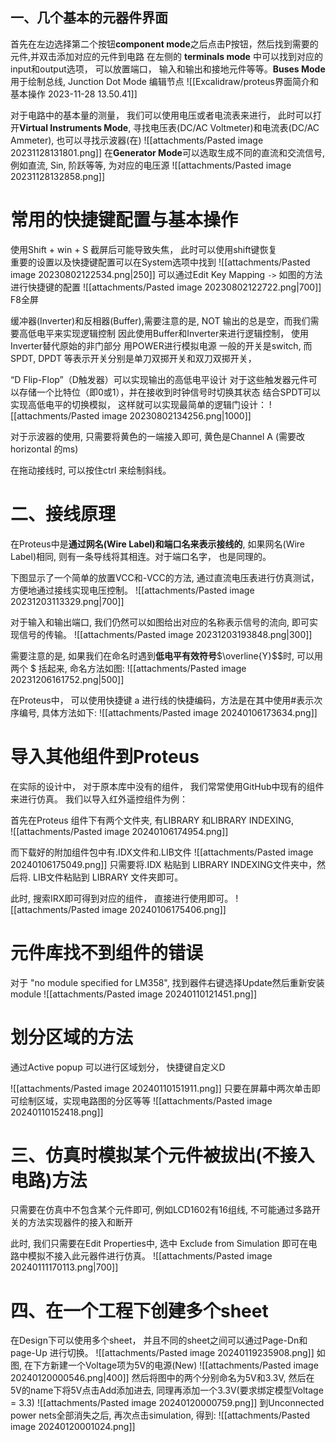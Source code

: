 ## 一、几个基本的元器件界面 
首先在左边选择第二个按钮**component mode**之后点击P按钮，然后找到需要的元件,并双击添加对应的元件到电路
在左侧的 **terminals mode** 中可以找到对应的input和output选项， 可以放置端口， 输入和输出和接地元件等等。**Buses Mode**用于绘制总线, Junction Dot Mode 编辑节点 
![[Excalidraw/proteus界面简介和基本操作 2023-11-28 13.50.41]]

对于电路中的基本量的测量， 我们可以使用电压或者电流表来进行， 此时可以打开**Virtual Instruments Mode**, 寻找电压表(DC/AC Voltmeter)和电流表(DC/AC Ammeter), 也可以寻找示波器(在)
![[attachments/Pasted image 20231128131801.png]]
在**Generator Mode**可以选取生成不同的直流和交流信号, 例如直流, Sin, 阶跃等等, 为对应的电压源
![[attachments/Pasted image 20231128132858.png]]

# 常用的快捷键配置与基本操作
使用Shift + win + S 截屏后可能导致失焦， 此时可以使用shift键恢复  
重要的设置以及快捷键配置可以在System选项中找到
![[attachments/Pasted image 20230802122534.png|250]]
可以通过Edit Key Mapping `->` 如图的方法进行快捷键的配置
![[attachments/Pasted image 20230802122722.png|700]]
F8全屏

缓冲器(Inverter)和反相器(Buffer),需要注意的是, NOT 输出的总是空，而我们需要高低电平来实现逻辑控制
因此使用Buffer和Inverter来进行逻辑控制， 使用Inverter替代原始的非门部分
用POWER进行模拟电源
一般的开关是switch, 而 SPDT, DPDT 等表示开关分别是单刀双掷开关和双刀双掷开关，

“D Flip-Flop”（D触发器）可以实现输出的高低电平设计
对于这些触发器元件可以存储一个比特位（即0或1），并在接收到时钟信号时切换其状态
结合SPDT可以实现高低电平的切换模拟， 这样就可以实现最简单的逻辑门设计： 
![[attachments/Pasted image 20230802134256.png|1000]]

对于示波器的使用, 只需要将黄色的一端接入即可, 黄色是Channel A (需要改horizontal 的ms) 

在拖动接线时, 可以按住ctrl 来绘制斜线。

# 二、接线原理 

在Proteus中是**通过网名(Wire Label)和端口名来表示接线的**, 如果网名(Wire Label)相同, 则有一条导线将其相连。对于端口名字， 也是同理的。

下图显示了一个简单的放置VCC和-VCC的方法, 通过直流电压表进行仿真测试， 方便地通过接线实现电压控制。
![[attachments/Pasted image 20231203113329.png|700]]

对于输入和输出端口, 我们仍然可以如图给出对应的名称表示信号的流向, 即可实现信号的传输。
![[attachments/Pasted image 20231203193848.png|300]]

需要注意的是, 如果我们在命名时遇到**低电平有效符号**$\overline{Y}$$时, 可以用两个 $ 括起来, 命名方法如图: 
![[attachments/Pasted image 20231206161752.png|500]]

在Proteus中， 可以使用快捷键  a 进行线的快捷编码，方法是在其中使用#表示次序编号,  具体方法如下: 
![[attachments/Pasted image 20240106173634.png]]


# 导入其他组件到Proteus 

在实际的设计中， 对于原本库中没有的组件， 我们常常使用GitHub中现有的组件来进行仿真。  我们以导入红外遥控组件为例：

首先在Proteus 组件下有两个文件夹, 有LIBRARY 和LIBRARY INDEXING,  
![[attachments/Pasted image 20240106174954.png]]

而下载好的附加组件包中有.IDX文件和.LIB文件
![[attachments/Pasted image 20240106175049.png]]
只需要将.IDX 粘贴到 LIBRARY INDEXING文件夹中，然后将. LIB文件粘贴到 LIBRARY 文件夹即可。 

此时, 搜索IRX即可得到对应的组件， 直接进行使用即可。 
![[attachments/Pasted image 20240106175406.png]]

# 元件库找不到组件的错误
对于 "no module specified for LM358", 找到器件右键选择Update然后重新安装module
![[attachments/Pasted image 20240110121451.png]]

# 划分区域的方法 
通过Active popup 可以进行区域划分， 快捷键自定义D

![[attachments/Pasted image 20240110151911.png]]
只要在屏幕中两次单击即可绘制区域，实现电路图的分区等等
![[attachments/Pasted image 20240110152418.png]]

# 三、仿真时模拟某个元件被拔出(不接入电路)方法 

只需要在仿真中不包含某个元件即可, 例如LCD1602有16组线, 不可能通过多路开关的方法实现器件的接入和断开

此时, 我们只需要在Edit Properties中, 选中 Exclude from Simulation 即可在电路中模拟不接入此元器件进行仿真。 
![[attachments/Pasted image 20240111170113.png|700]]


# 四、在一个工程下创建多个sheet 

在Design下可以使用多个sheet， 并且不同的sheet之间可以通过Page-Dn和page-Up  进行切换。
![[attachments/Pasted image 20240119235908.png]]
如图, 在下方新建一个Voltage项为5V的电源(New)
![[attachments/Pasted image 20240120000546.png|400]]
然后将图中的两个分别命名为5V和3.3V, 然后在5V的name下将5V点击Add添加进去, 同理再添加一个3.3V(要求绑定模型Voltage = 3.3) 
![[attachments/Pasted image 20240120000759.png]]
到Unconnected power nets全部消失之后, 再次点击simulation, 得到:
![[attachments/Pasted image 20240120001024.png]]
